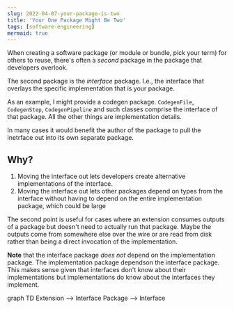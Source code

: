 ```yaml
---
slug: 2022-04-07-your-package-is-two
title: 'Your One Package Might Be Two'
tags: [software-engineering]
mermaid: true
---
```


When creating a software package (or module or bundle, pick your term) for others to reuse, there's often a _second_ package in the package that developers overlook.

The second package is the _interface_ package. I.e., the interface that overlays the specific implementation that is your package.<!--truncate-->

As an example, I might provide a codegen package. `CodegenFile`, `CodegenStep`, `CodegenPipeline` and such classes comprise the interface of that package. All the other things are implementation details.

In many cases it would benefit the author of the package to pull the inetrface out into its own separate package.

## Why?

1. Moving the interface out lets developers create alternative implementations of the interface.
2. Moving the interface out lets other packages depend on types from the interface without having to depend on the entire implementation package, which could be large

The second point is useful for cases where an extension consumes outputs of a package but doesn't need to actually run that package. Maybe the outputs come from somewhere else over the wire or are read from disk rather than being a direct invocation of the implementation.

**Note** that the interface package _does not_ depend on the implementation package. The implementation package dependson the interface package. This makes sense given that interfaces don't know about their implementations but implementations do know about the interfaces they implement.

<div class="mermaid">
graph TD
  Extension --> Interface
  Package --> Interface
</div>